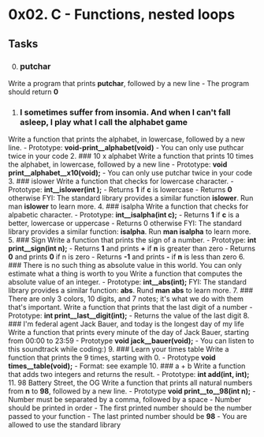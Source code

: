 # 0x02. C - Functions, nested loops 
## Tasks 
0. ### putchar
Write a program that prints **putchar**, followed by a new line
	- The program should return **0**
1. ### I sometimes suffer from insomia. And when I can't fall asleep, I play what I call the alphabet game
Write a function that prints the alphabet, in lowercase, followed by a new line. 
	- Prototype: **void-print__alphabet(void)**
	- You can only use puthcar twice in your code 
2. ### 10 x alphabet 
Write a function that prints 10 times the alphabet, in lowercase, followed by a new line 
	- Prototype: **void print__alphabet__x10(void);**
	- You can only use putchar twice in your code
3. ### islower
Write a function that checks for lowercase character.
	- Prototype: **int__islower(int );**
	- Returns **1** if **c** is lowercase
	- Returns **0** otherwise
FYI: The standard library provides a similar function **islower**. Run man **islower** to learn more. 
4. ### isalpha 
Write a function that checks for alpabetic character. 
	- Prototype: **int__isalpha(int c);**
	- Returns **1** if **c** is a better, lowercase or uppercase
	- Returns 0 otherwise
FYI: The standard library provides a similar function: **isalpha**. Run **man isalpha** to learn more. 
5. ### Sign 
Write a function that prints the sign of a number. 
	- Prototype: **int print__sign(int n);**
	- Returns **1** and prints **+** if **n** is greater than zero
	- Returns **0** and prints **0** if n is zero 
	- Returns **-1** and prints **-** if **n** is less than zero
6. ### There is no such thing as absolute value in this world. You can only estimate what a thing is worth to you
Write a function that computes the absolute value of an integer. 
	- Prototype: **int__abs(int);**
FYI: The standard library provides a similar function: **abs**. Rund **man abs** to learn more.
7. ### There are only 3 colors, 10 digits, and 7 notes; it's what we do with them that's important.
Write a function that prints that the last digit of a number
	- Prototype: **int print__last__digit(int);**
	- Returns the value of the last digit
8. ### I'm federal agent Jack Bauer, and today is the longest day of my life
Write a function that prints every minute of the day of Jack Bauer, starting from 00:00 to 23:59
	- Prototype **void jack__bauer(void);**
	- You can listen to this soundtrack while coding:)
9. ### Learn your times table 
Write a function that prints the 9 times, starting with 0.
	- Prototype **void times__table(void);**
	- Format: see example
10. ### a + b 
Write a function that adds two integers and returns the result.
	- Prototype: **int add(int, int);**
11. 98 Battery Street, the OG 
Write a function that prints all natural numbers from **n** to **98**, followed by a new line.
	- Prototype **void print__to__98(int n);**
	- Number must be separated by a comma, followed by a space
	- Number should be printed in order
	- The first printed number should be the number passed to your function
	- The last printed number should be **98**
	- You are allowed to use the standard library

